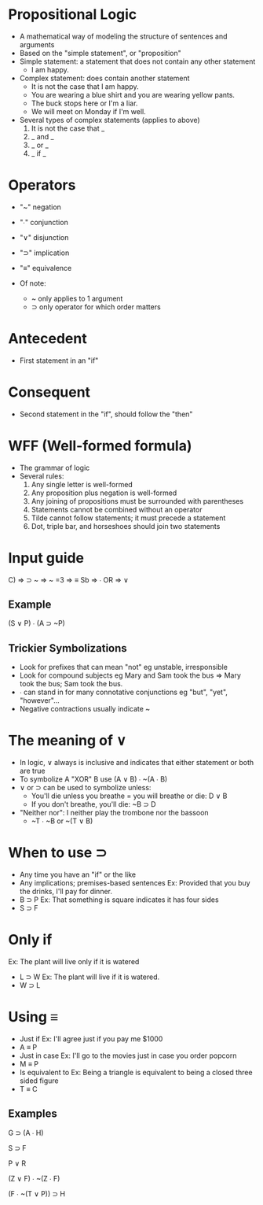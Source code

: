 # Propositional Logic
- A mathematical way of modeling the structure of sentences and arguments
- Based on the "simple statement", or "proposition"
- Simple statement: a statement that does not contain any other statement
	- I am happy.
- Complex statement: does contain another statement
	- It is not the case that I am happy.
	- You are wearing a blue shirt and you are wearing yellow pants.
	- The buck stops here or I'm a liar.
	- We will meet on Monday if I'm well.
- Several types of complex statements (applies to above)
	1) It is not the case that _
	2) _ and _
	3) _ or _
	4) _ if _

# Operators
- "~" negation
- "∙" conjunction
- "∨" disjunction
- "⊃" implication
- "≡" equivalence

- Of note:
	- ~ only applies to 1 argument
	- ⊃ only operator for which order matters

# Antecedent
- First statement in an "if"

# Consequent
- Second statement in the "if", should follow the "then"

# WFF (Well-formed formula)
- The grammar of logic
- Several rules:
	1) Any single letter is well-formed
	2) Any proposition plus negation is well-formed
	3) Any joining of propositions must be surrounded with parentheses
	4) Statements cannot be combined without an operator
	5) Tilde cannot follow statements; it must precede a statement
	6) Dot, triple bar, and horseshoes should join two statements

# Input guide
C) => ⊃
~ => ~
=3 => ≡
Sb => ∙
OR => ∨

Example
-------
(S ∨ P) ∙ (A ⊃ ~P)

Trickier Symbolizations
-----------------------
- Look for prefixes that can mean "not" eg unstable, irresponsible
- Look for compound subjects eg Mary and Sam took the bus => Mary took the bus;
  Sam took the bus.
- ∙ can stand in for many connotative conjunctions eg "but", "yet", "however"...
- Negative contractions usually indicate ~

# The meaning of ∨
- In logic, ∨ always is inclusive and indicates that either statement or both
  are true
- To symbolize A "XOR" B use (A ∨ B) ∙ ~(A ∙ B)
- ∨ or ⊃ can be used to symbolize unless:
	- You'll die unless you breathe = you will breathe or die: D ∨ B
	- If you don't breathe, you'll die: ~B ⊃ D
- "Neither nor": I neither play the trombone nor the bassoon
	- ~T ∙ ~B or ~(T ∨ B)

# When to use ⊃
- Any time you have an "if" or the like
- Any implications; premises-based sentences
Ex: Provided that you buy the drinks, I'll pay for dinner.
- B ⊃ P
Ex: That something is square indicates it has four sides
- S ⊃ F

# Only if
Ex: The plant will live only if it is watered
- L ⊃ W
Ex: The plant will live if it is watered.
- W ⊃ L

# Using ≡
- Just if
Ex: I'll agree just if you pay me $1000
- A ≡ P
- Just in case
Ex: I'll go to the movies just in case you order popcorn
- M ≡ P
- Is equivalent to
Ex: Being a triangle is equivalent to being a closed three sided figure
- T ≡ C

Examples
--------
G ⊃ (A ∙ H)

S ⊃ F

P ∨ R

(Z ∨ F) ∙ ~(Z ∙ F)

(F ∙ ~(T ∨ P)) ⊃ H
